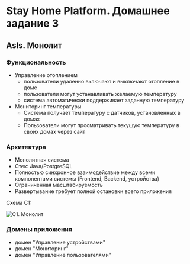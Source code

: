 # Stay Home Platform. Домашнее задание 3

## AsIs. Монолит

### Функциональность

* Управление отоплением
  * пользователи удаленно включают и выключают отопление в доме
  * пользователи могут устанавливать желаемую температуру
  * система автоматически поддерживает заданную температуру
* Мониторинг температуры
  * Система получает температуру с датчиков, установленных в домах
  * Пользователи могут просматривать текущую температуру в своих домах через сайт

### Архитектура

* Монолитная система
* Стек: Java/PostgreSQL
* Полностью синхронное взаимодействие между всеми компонентами системы (Frontend, Backend, устройства)
* Ограниченная масштабируемость
* Развертывание требует полной остановки всего приложения

Схема C1:

![C1. Монолит](arch/c1_asis.png)

### Домены приложения

* домен "Управление устройствами"
* домен "Мониторинг"
* домен "Управление пользователями"


  
